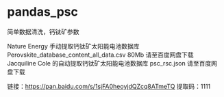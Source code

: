 # pandas_psc
简单数据清洗，钙钛矿参数

Nature Energy 手动提取钙钛矿太阳能电池数据库 Perovskite_database_content_all_data.csv 80Mb 请至百度网盘下载 Jacquiline Cole 的自动提取钙钛矿太阳能电池数据库 psc_rsc.json 请至百度网盘下载

链接：https://pan.baidu.com/s/1sjFA0heoyjdQZcq8ATmeTQ 提取码：1111
